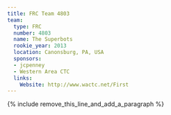 ```yaml
---
title: FRC Team 4803
team:
  type: FRC
  number: 4803
  name: The Superbots
  rookie_year: 2013
  location: Canonsburg, PA, USA
  sponsors:
  - jcpenney
  - Western Area CTC
  links:
    Website: http://www.wactc.net/First
---
```


{% include remove_this_line_and_add_a_paragraph %}